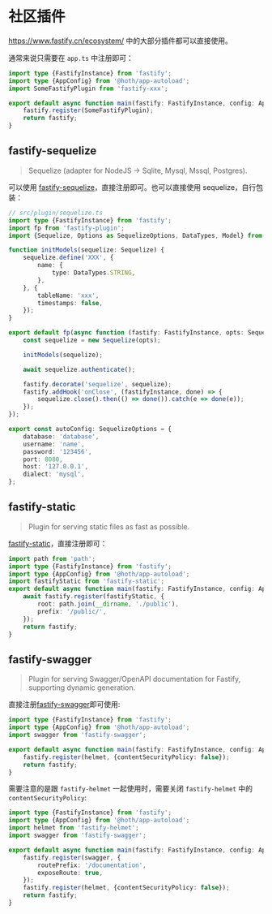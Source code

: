 # 社区插件

https://www.fastify.cn/ecosystem/ 中的大部分插件都可以直接使用。

通常来说只需要在 `app.ts` 中注册即可：

```typescript
import type {FastifyInstance} from 'fastify';
import type {AppConfig} from '@hoth/app-autoload';
import SomeFastifyPlugin from 'fastify-xxx';

export default async function main(fastify: FastifyInstance, config: AppConfig) {
    fastify.register(SomeFastifyPlugin);
    return fastify;
}
```

## fastify-sequelize

> Sequelize (adapter for NodeJS -> Sqlite, Mysql, Mssql, Postgres).

可以使用 [fastify-sequelize](https://github.com/lyquocnam/fastify-sequelize)，直接注册即可。也可以直接使用 sequelize，自行包装：

```typescript
// src/plugin/sequelize.ts
import type {FastifyInstance} from 'fastify';
import fp from 'fastify-plugin';
import {Sequelize, Options as SequelizeOptions, DataTypes, Model} from 'sequelize';

function initModels(sequelize: Sequelize) {
    sequelize.define('XXX', {
        name: {
            type: DataTypes.STRING,
        },
    }, {
        tableName: 'xxx',
        timestamps: false,
    });
}

export default fp(async function (fastify: FastifyInstance, opts: SequelizeOptions) {
    const sequelize = new Sequelize(opts);

    initModels(sequelize);

    await sequelize.authenticate();

    fastify.decorate('sequelize', sequelize);
    fastify.addHook('onClose', (fastifyInstance, done) => {
        sequelize.close().then(() => done()).catch(e => done(e));
    });
});

export const autoConfig: SequelizeOptions = {
    database: 'database',
    username: 'name',
    password: '123456',
    port: 8080,
    host: '127.0.0.1',
    dialect: 'mysql',
};
```

## fastify-static

> Plugin for serving static files as fast as possible.

[fastify-static](https://github.com/fastify/fastify-static)，直接注册即可：

```typescript
import path from 'path';
import type {FastifyInstance} from 'fastify';
import type {AppConfig} from '@hoth/app-autoload';
import fastifyStatic from 'fastify-static';
export default async function main(fastify: FastifyInstance, config: AppConfig) {
    await fastify.register(fastifyStatic, {
        root: path.join(__dirname, './public'),
        prefix: '/public/',
    });
    return fastify;
}

```


## fastify-swagger

> Plugin for serving Swagger/OpenAPI documentation for Fastify, supporting dynamic generation.

直接注册[fastify-swagger](https://github.com/fastify/fastify-swagger)即可使用:

```typescript
import type {FastifyInstance} from 'fastify';
import type {AppConfig} from '@hoth/app-autoload';
import swagger from 'fastify-swagger';

export default async function main(fastify: FastifyInstance, config: AppConfig) {
    fastify.register(helmet, {contentSecurityPolicy: false});
    return fastify;
}
```

需要注意的是跟 `fastify-helmet` 一起使用时，需要关闭 `fastify-helmet` 中的 `contentSecurityPolicy`:

```typescript
import type {FastifyInstance} from 'fastify';
import type {AppConfig} from '@hoth/app-autoload';
import helmet from 'fastify-helmet';
import swagger from 'fastify-swagger';

export default async function main(fastify: FastifyInstance, config: AppConfig) {
    fastify.register(swagger, {
        routePrefix: '/documentation',
        exposeRoute: true,
    });
    fastify.register(helmet, {contentSecurityPolicy: false});
    return fastify;
}
```